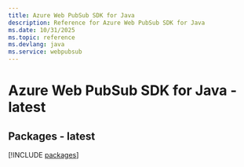 ```yaml
---
title: Azure Web PubSub SDK for Java
description: Reference for Azure Web PubSub SDK for Java
ms.date: 10/31/2025
ms.topic: reference
ms.devlang: java
ms.service: webpubsub
---
```

# Azure Web PubSub SDK for Java - latest
## Packages - latest
[!INCLUDE [packages](web-pubsub-index.md)]